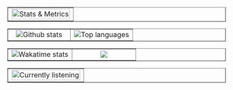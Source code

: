 <table border="1px" align="center">
    <tr>
        <td colspan="10">
            <img width="100%" alt="Stats & Metrics" src="https://api.vit.codes/metrics">
        </td>
    </tr>
</table>

<table border="1px" align="center">
    <tr>
        <td width="50%" align="center">  
            <img
            alt="Github stats"
            src="https://github-stats.vit.codes?username=elendil7&amp;theme=transparent&amp;show=reviews,discussions_started,discussions_answered,prs_merged,prs_merged_percentage&amp;show_icons=true&amp;rank_icon=percentile&amp;hide_border=true&amp;border_radius=25">
        </td>
        <td align="center">
            <img
            alt="Top languages"
            src="https://github-stats.vit.codes/top-langs?username=elendil7&amp;theme=transparent&amp;layout=donut&amp;count_private=true&amp;hide_border=true&amp;border_radius=25">
        </td>
    </tr>
</table>

<table border="1px" align="center">
    <tr>
        <td width="50%" align="center">
            <img
            alt="Wakatime stats"
            src="https://github-stats.vit.codes/wakatime?username=aragorn&amp;theme=transparent&amp;hide_border=true&amp;layout=compact&amp;border_radius=25">
        </td>
        <td align="center">
            <img
            src="https://www.codewars.com/users/elendil7/badges/large">
        </td>
    </tr>
</table>

<table border="1px" align="center">
    <tr>
        <td colspan="10">
            <img width="100%" align="center" alt="Currently listening" src="https://api.vit.codes/currently-listening?timestamp=723448603">
        </td>
    </tr>
</table>



